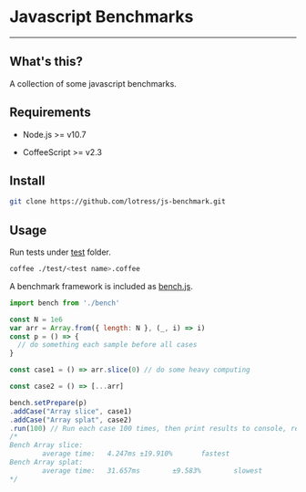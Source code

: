 # Javascript Benchmarks
----
## What's this?
A collection of some javascript benchmarks.

## Requirements
- Node.js >= v10.7

- CoffeeScript >= v2.3

## Install
```bash
git clone https://github.com/lotress/js-benchmark.git
```

## Usage
Run tests under [test](./test) folder.

```bash
coffee ./test/<test name>.coffee
```

A benchmark framework is included as [bench.js](./bench.js).

```javascript
import bench from './bench'

const N = 1e6
var arr = Array.from({ length: N }, (_, i) => i)
const p = () => {
  // do something each sample before all cases
}

const case1 = () => arr.slice(0) // do some heavy computing

const case2 = () => [...arr]

bench.setPrepare(p)
.addCase("Array slice", case1)
.addCase("Array splat", case2)
.run(100) // Run each case 100 times, then print results to console, returns bench itself
/*
Bench Array slice:
        average time:   4.247ms ±19.910%       fastest
Bench Array splat:
        average time:   31.657ms        ±9.583%        slowest
*/
```
